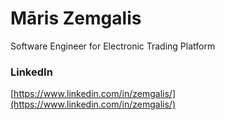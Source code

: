 # Māris Zemgalis
Software Engineer for Electronic Trading Platform

### LinkedIn
[https://www.linkedin.com/in/zemgalis/](https://www.linkedin.com/in/zemgalis/)


